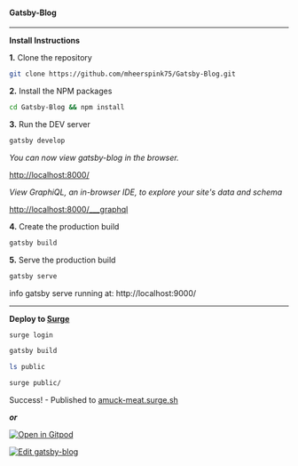 #### Gatsby-Blog


---

**Install Instructions**

**1.** Clone the repository

```bash
git clone https://github.com/mheerspink75/Gatsby-Blog.git
```

**2.** Install the NPM packages

```bash
cd Gatsby-Blog && npm install
```

**3.** Run the DEV server
```bash
gatsby develop
```

*You can now view gatsby-blog in the browser.*  

[http://localhost:8000/](http://localhost:8000/)


*View GraphiQL, an in-browser IDE, to explore your site's data and schema*  

[http://localhost:8000/___graphql](http://localhost:8000/___graphql)


**4.** Create the production build

```bash
gatsby build
```

**5.** Serve the production build

```bash
gatsby serve
```

info gatsby serve running at: http://localhost:9000/

---

**Deploy to [Surge](https://surge.sh/)**

```bash
surge login

gatsby build

ls public

surge public/
```

Success! - Published to [amuck-meat.surge.sh](http://amuck-meat.surge.sh/)

***or***

[![Open in Gitpod](https://gitpod.io/button/open-in-gitpod.svg)](https://gitpod.io#snapshot/93aa9331-93e4-442f-8272-0617593cd63f)

[![Edit gatsby-blog](https://codesandbox.io/static/img/play-codesandbox.svg)](https://codesandbox.io/s/beautiful-hodgkin-njik6?fontsize=14&hidenavigation=1&theme=dark)
